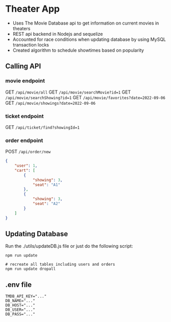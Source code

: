 # Theater App

- Uses The Movie Database api to get information on current movies in theaters
- REST api backend in Nodejs and sequelize
- Accounted for race conditions when updating database by using MySQL transaction locks
- Created algorithm to schedule showtimes based on popularity


## Calling API

### movie endpoint
GET `/api/movie/all`
GET `/api/movie/searchMovie?id=1`
GET `/api/movie/searchShowing?id=1`
GET `/api/movie/favorites?date=2022-09-06`
GET `/api/movie/showings?date=2022-09-06`

### ticket endpoint
GET `/api/ticket/find?showingId=1`

### order endpoint

POST `/api/order/new`
```json
{
    "user": 1,
    "cart": [
        {
            "showing": 3,
            "seat": "A1"
        },
        {
            "showing": 3,
            "seat": "A2"
        }
    ]
}
```

## Updating Database

Run the ./utils/updateDB.js file or just do the following script:
```
npm run update

# recreate all tables including users and orders
npm run update dropall
```

## .env file
```
TMDB_API_KEY="..."
DB_NAME="..."
DB_HOST="..."
DB_USER="..."
DB_PASS="..."
```